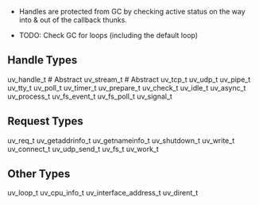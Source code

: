 - Handles are protected from GC by checking active status on the way into & out
  of the callback thunks.
  
- TODO: Check GC for loops (including the default loop)

Handle Types
------------

uv_handle_t # Abstract
uv_stream_t # Abstract
uv_tcp_t
uv_udp_t
uv_pipe_t
uv_tty_t
uv_poll_t
uv_timer_t
uv_prepare_t
uv_check_t
uv_idle_t
uv_async_t
uv_process_t
uv_fs_event_t
uv_fs_poll_t
uv_signal_t

Request Types
-------------

uv_req_t
uv_getaddrinfo_t
uv_getnameinfo_t
uv_shutdown_t
uv_write_t
uv_connect_t
uv_udp_send_t
uv_fs_t
uv_work_t

Other Types
-----------

uv_loop_t
uv_cpu_info_t
uv_interface_address_t
uv_dirent_t
